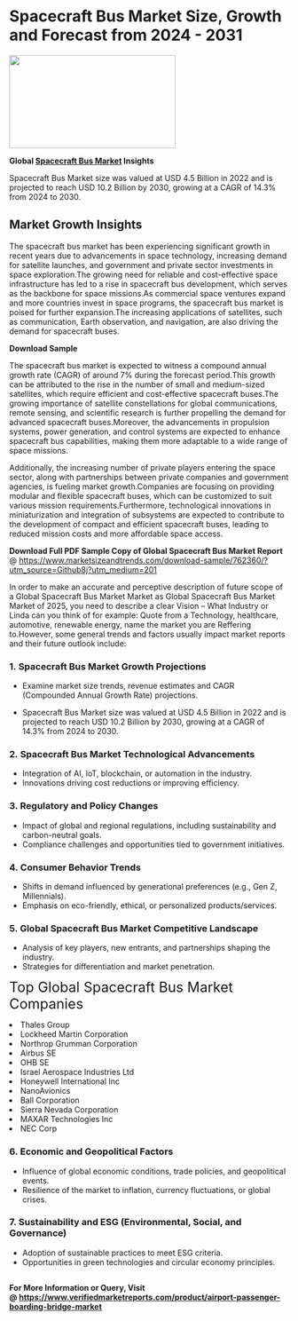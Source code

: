 <H1>Spacecraft Bus Market Size, Growth and Forecast from 2024 - 2031</H1><img class="aligncenter size-medium wp-image-584254" src="https://thirdeyenews.in/wp-content/uploads/2024/09/Global-Market-Research-300x168.jpeg" alt="" width="300" height="168" /><p><strong>Global&nbsp;<a href="https://www.marketsizeandtrends.com/download-sample/762360/?utm_source=Github8j?utm_medium=201">Spacecraft Bus Market</a> Insights</strong></p><p>Spacecraft Bus Market size was valued at USD 4.5 Billion in 2022 and is projected to reach USD 10.2 Billion by 2030, growing at a CAGR of 14.3% from 2024 to 2030.</p><p><h2>Market Growth Insights</h2> <p>The spacecraft bus market has been experiencing significant growth in recent years due to advancements in space technology, increasing demand for satellite launches, and government and private sector investments in space exploration.The growing need for reliable and cost-effective space infrastructure has led to a rise in spacecraft bus development, which serves as the backbone for space missions.As commercial space ventures expand and more countries invest in space programs, the spacecraft bus market is poised for further expansion.The increasing applications of satellites, such as communication, Earth observation, and navigation, are also driving the demand for spacecraft buses.</p> <p><strong>Download Sample</strong></p> <p>The spacecraft bus market is expected to witness a compound annual growth rate (CAGR) of around 7% during the forecast period.This growth can be attributed to the rise in the number of small and medium-sized satellites, which require efficient and cost-effective spacecraft buses.The growing importance of satellite constellations for global communications, remote sensing, and scientific research is further propelling the demand for advanced spacecraft buses.Moreover, the advancements in propulsion systems, power generation, and control systems are expected to enhance spacecraft bus capabilities, making them more adaptable to a wide range of space missions.</p> <p>Additionally, the increasing number of private players entering the space sector, along with partnerships between private companies and government agencies, is fueling market growth.Companies are focusing on providing modular and flexible spacecraft buses, which can be customized to suit various mission requirements.Furthermore, technological innovations in miniaturization and integration of subsystems are expected to contribute to the development of compact and efficient spacecraft buses, leading to reduced mission costs and more affordable space access.</p> <p><span class=""><strong>Download Full PDF Sample Copy of Global Spacecraft Bus Market Report</strong> @ <a href="https://www.marketsizeandtrends.com/download-sample/762360/?utm_source=Github8j?utm_medium=201" target="_blank">https://www.marketsizeandtrends.com/download-sample/762360/?utm_source=Github8j?utm_medium=201</a></span></p><p>In order to make an accurate and perceptive description of future scope of a Global&nbsp;Spacecraft Bus Market Market as Global&nbsp;Spacecraft Bus Market Market of 2025, you need to describe a clear Vision &ndash; What Industry or Linda can you think of for example: Quote from a Technology, healthcare, automotive, renewable energy, name the market you are Reffering to.However, some general trends and factors usually impact market reports and their future outlook include:</p><h3>1.&nbsp;<strong>Spacecraft Bus Market Growth Projections</strong></h3><ul><li>Examine market size trends, revenue estimates and CAGR (Compounded Annual Growth Rate) projections.</li><li><p>Spacecraft Bus Market size was valued at USD 4.5 Billion in 2022 and is projected to reach USD 10.2 Billion by 2030, growing at a CAGR of 14.3% from 2024 to 2030.</p></li></ul><h3>2.&nbsp;<strong>Spacecraft Bus Market Technological Advancements</strong></h3><ul><li>Integration of AI, IoT, blockchain, or automation in the industry.</li><li>Innovations driving cost reductions or improving efficiency.</li></ul><h3>3.&nbsp;<strong>Regulatory and Policy Changes</strong></h3><ul><li>Impact of global and regional regulations, including sustainability and carbon-neutral goals.</li><li>Compliance challenges and opportunities tied to government initiatives.</li></ul><h3>4.&nbsp;<strong>Consumer Behavior Trends</strong></h3><ul><li>Shifts in demand influenced by generational preferences (e.g., Gen Z, Millennials).</li><li>Emphasis on eco-friendly, ethical, or personalized products/services.</li></ul><h3>5.&nbsp;<strong>Global Spacecraft Bus Market Competitive Landscape</strong></h3><ul><li>Analysis of key players, new entrants, and partnerships shaping the industry.</li><li>Strategies for differentiation and market penetration.</li></ul><p data-pm-slice="1 1 []"><span style="color: inherit; font-family: inherit; font-size: 25px;">Top Global Spacecraft Bus Market Companies</span></p><div class="" data-test-id=""><p><li>Thales Group</li><li> Lockheed Martin Corporation</li><li> Northrop Grumman Corporation</li><li> Airbus SE</li><li> OHB SE</li><li> Israel Aerospace Industries Ltd</li><li> Honeywell International Inc</li><li> NanoAvionics</li><li> Ball Corporation</li><li> Sierra Nevada Corporation</li><li> MAXAR Technologies Inc</li><li> NEC Corp</li></p></div><h3>6.&nbsp;<strong>Economic and Geopolitical Factors</strong></h3><ul><li>Influence of global economic conditions, trade policies, and geopolitical events.</li><li>Resilience of the market to inflation, currency fluctuations, or global crises.</li></ul><h3>7.&nbsp;<strong>Sustainability and ESG (Environmental, Social, and Governance)</strong></h3><ul><li>Adoption of sustainable practices to meet ESG criteria.</li><li>Opportunities in green technologies and circular economy principles.</li></ul><h2><strong style="font-size: 14px;">For More Information or Query, Visit @&nbsp;</strong><a style="background-color: #ffffff; font-size: 14px;" href="https://www.marketsizeandtrends.com/report/spacecraft-bus-market/" target="_blank">https://www.verifiedmarketreports.com/product/airport-passenger-boarding-bridge-market</a></h2>
